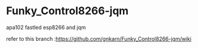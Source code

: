 # Funky_Control8266-jqm
apa102  fastled esp8266 and jqm

refer to this branch :https://github.com/gnkarn/Funky_Control8266-jqm/wiki
